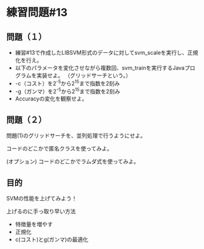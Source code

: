 # 練習問題#13


## 問題（１）

- 練習#13で作成したLIBSVM形式のデータに対してsvm_scaleを実行し、正規化を行え。
 - 以下のパラメータを変化させながら複数回、svm_trainを実行するJavaプログラムを実装せよ。
 （グリッドサーチという。）
  - -c（コスト）を2<sup>-5</sup>から2<sup>15</sup>まで指数を2刻み
  - -g（ガンマ）を2<sup>-5</sup>から2<sup>15</sup>まで指数を2刻み
- Accuracyの変化を観察せよ。
  

## 問題（２）

問題(1)のグリッドサーチを、並列処理で行うようにせよ。

コードのどこかで匿名クラスを使ってみよ。

(オプション)
コードのどこかでラムダ式を使ってみよ。


## 目的

SVMの性能を上げてみよう！

上げるのに手っ取り早い方法
 - 特徴量を増やす
 - 正規化
 - c(コスト)とg(ガンマ)の最適化